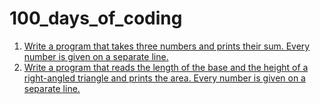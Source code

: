 # 100_days_of_coding

1) [Write a program that takes three numbers and prints their sum. Every number is given on a separate line.](day_001.md)
2) [Write a program that reads the length of the base and the height of a right-angled triangle and prints the area. Every number is given on a separate line.](day_002.md)
